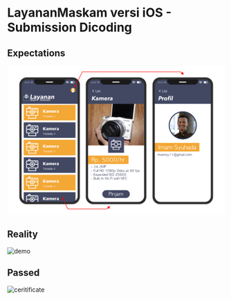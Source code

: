 # LayananMaskam versi iOS - Submission Dicoding

## Expectations
![mockup](wiki-images/mockup.png)

## Reality
![demo](wiki-images/demo.gif)

## Passed
![ceritificate](sertifikat_course_171_166890_140620105842_page-0001.jpg)
